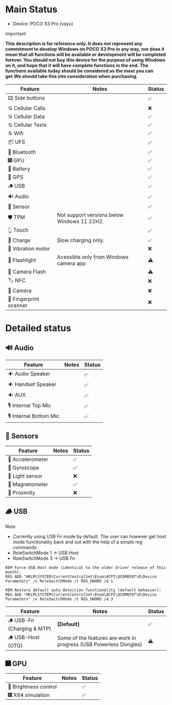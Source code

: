 # Main Status
- Device: POCO X3 Pro (vayu)
> [!IMPORTANT]
> **This description is for reference only. It does not represent any commitment to develop Windows on POCO X3 Pro in any way, nor does it mean that all functions will be available or development will be completed forever. You should not buy this device for the purpose of using Windows on it, and hope that it will have complete functions in the end. The functions available today should be considered as the most you can get.We should take this into consideration when purchasing.**

| Feature                | Notes                                       | Status         |
|------------------------|---------------------------------------------|----------------|
| ⌨️ Side buttons        |                                             | ✅            |
| ♋ Cellular Calls      |                                             | ❌            |
| ♋ Cellular Data       |                                             | ✅            |
| ♋ Cellular Texts      |                                             | ✅            |
| ♋ Wifi                |                                             | ✅            |
| 📦 UFS                 |                                             | ✅            |
| 🔵 Bluetooth           |                                             | ✅            |
| 🎆 GPU                 |                                             | ✅            |
| 🔋 Battery             |                                             | ✅            |
| 📌 GPS                 |                                             | ✅            |
| 🪵 USB                 |                                             | ✅            |
| 🔊 Audio               |                                             | ✅            |
| 🧭 Sensor              |                                             | ✅            |
| 🛡️ TPM                 | Not support versions below Windows 11 22H2. | ✅            |
| 👆 Touch               |                                             | ✅            |
| 🔌 Charge              | Slow charging only.                         | ✅            |
| 📳 Vibration motor     |                                             | ❌            |
| 🔦 Flashlight          | Acessible only from Windows camera app      | ⚠️            |
| 📸 Camera Flash        |                                             | ⚠️            |
| 🏷️ NFC                 |                                             | ❌            |
| 📸 Camera              |                                             | ❌            |
| 🧬 Fingerprint scanner |                                             | ❌            |

# Detailed status

## 🔊 Audio
| Feature                | Notes                                       | Status         |
|------------------------|---------------------------------------------|----------------|
| 🔉 Audio Speaker       |                                             | ✅            |
| 🔉 Handset  Speaker    |                                             | ✅            |
| 🔉 AUX                 |                                             | ✅            |
| 🎙️ Internal Top Mic    |                                             | ✅            |
| 🎙️ Internal Bottom Mic |                                             | ✅            |

## 🧭 Sensors
| Feature                | Notes                                       | Status         |
|------------------------|---------------------------------------------|----------------|
| 🧭 Accelerometer       |                                             | ✅            |
| 🧭 Gyroscope           |                                             | ✅            |
| 🧭 Light sensor        |                                             | ❌            |
| 🧭 Magnetometer        |                                             | ✅            |
| 🧭 Proximity           |                                             | ❌            |

## 🪵 USB
> [!NOTE]
> - Currently using USB Fn mode by default. The user can however get host mode functionality back and out with the help of a simple reg commands:
> - RoleSwitchMode 1 -> USB Host
> - RoleSwitchMode 3 -> USB Fn
```batch
REM Force USB Host mode (identical to the older driver release of this month):
REG ADD "HKLM\SYSTEM\CurrentControlSet\Enum\ACPI\QCOM0597\0\Device Parameters" /v RoleSwitchMode /t REG_DWORD /d 1
```
```batch
REM Restore default auto detection functionality (default behavior):
REG ADD "HKLM\SYSTEM\CurrentControlSet\Enum\ACPI\QCOM0597\0\Device Parameters" /v RoleSwitchMode /t REG_DWORD /d 3
```

| Feature                         | Notes                                                            | Status         |
|---------------------------------|------------------------------------------------------------------|----------------|
| 🪵 USB-Fn   (Charging & MTP)   | **[Default]**                                                     | ✅            |
| 🪵 USB-Host (OTG)              | Some of the features are work in progress (USB Powerless Dongles) | ⚠️            |


## 🎆 GPU 
| Feature                | Notes                               | Status         |
|------------------------|-------------------------------------|----------------|
| 📲 Brightness control  |                                     | ✅            |
| 🎆 X64 simulation      |                                     | ✅            |
